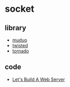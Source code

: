 ﻿# socket

## library

- [muduo](https://github.com/gaoxinge/network/tree/master/socket/library/muduo)
- [twisted](https://github.com/gaoxinge/network/tree/master/socket/library/twisted)
- [tornado](https://github.com/gaoxinge/network/tree/master/socket/library/tornado)

## code

- [Let's Build A Web Server](https://github.com/gaoxinge/network/tree/master/socket/code/Let's%20Build%20A%20Web%20Server)
